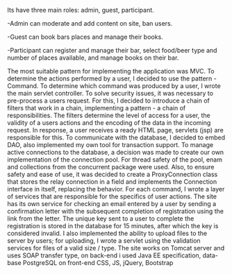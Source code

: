 Its have three main roles: admin, guest, participant.

-Admin can moderate and add content on site, ban users.

-Guest can book bars places and manage their books.

-Participant can register and manage their bar, select food/beer type and number of places available, and manage books on their bar.

The most suitable pattern for implementing the application was MVC. To determine the actions performed by a user, I decided to use the pattern - Command. 
To determine which command was produced by a user, I wrote the main servlet controller. To solve security issues, it was necessary to pre-process a users request. 
For this, I decided to introduce a chain of filters that work in a chain, implementing a pattern - a chain of responsibilities. The filters determine the level of access for a user, the validity of a users actions and the encoding of the data in the incoming request. 
In response, a user receives a ready HTML page, servlets (jsp) are responsible for this. To communicate with the database, I decided to embed DAO, also implemented my own tool for transaction support. 
To manage active connections to the database, a decision was made to create our own implementation of the connection pool. For thread safety of the pool, enam and collections from the concurrent package were used. 
Also, to ensure safety and ease of use, it was decided to create a ProxyConnection class that stores the relay connection in a field and implements the Connection interface in itself, replacing the behavior. For each command, I wrote a layer of services that are responsible for the specifics of user actions. 
The site has its own service for checking an email entered by a user by sending a confirmation letter with the subsequent completion of registration using the link from the letter. The unique key sent to a user to complete the registration is stored in the database for 15 minutes, after which the key is considered invalid.
I also implemented the ability to upload files to the server by users; for uploading, I wrote a servlet using the validation services for files of a valid size / type.
The site works on Tomcat server and uses SOAP transfer type, on back-end i used Java EE specification, data-base PostgreSQL on front-end CSS, JS, jQuery, Bootstrap
